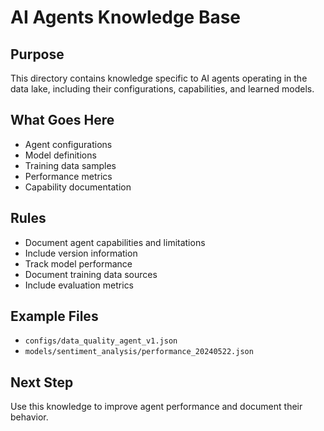 # AI Agents Knowledge Base

## Purpose
This directory contains knowledge specific to AI agents operating in the data lake, including their configurations, capabilities, and learned models.

## What Goes Here
- Agent configurations
- Model definitions
- Training data samples
- Performance metrics
- Capability documentation

## Rules
- Document agent capabilities and limitations
- Include version information
- Track model performance
- Document training data sources
- Include evaluation metrics

## Example Files
- `configs/data_quality_agent_v1.json`
- `models/sentiment_analysis/performance_20240522.json`

## Next Step
Use this knowledge to improve agent performance and document their behavior.
